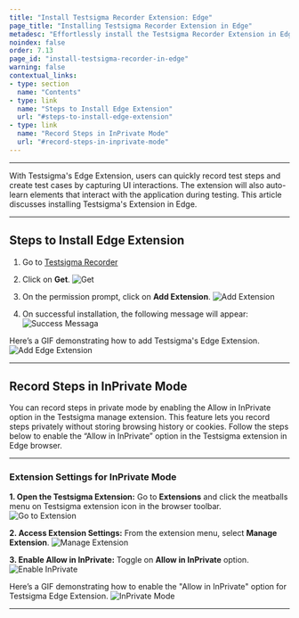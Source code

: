 ```yaml
---
title: "Install Testsigma Recorder Extension: Edge"
page_title: "Installing Testsigma Recorder Extension in Edge"
metadesc: "Effortlessly install the Testsigma Recorder Extension in Edge. This extension will help you record test steps for Web, Mobile & Mobile Web applications"
noindex: false
order: 7.13
page_id: "install-testsigma-recorder-in-edge"
warning: false
contextual_links:
- type: section
  name: "Contents"
- type: link
  name: "Steps to Install Edge Extension"
  url: "#steps-to-install-edge-extension"
- type: link
  name: "Record Steps in InPrivate Mode"
  url: "#record-steps-in-inprivate-mode"
---
```


---

With Testsigma's Edge Extension, users can quickly record test steps and create test cases by capturing UI interactions. The extension will also auto-learn elements that interact with the application during testing. This article discusses installing Testsigma's Extension in Edge.

---

## **Steps to Install Edge Extension**

1. Go to <a href="https://microsoftedge.microsoft.com/addons/detail/testsigma-recorder/pdgdbfedjpffcnmgedicplikkejikhif" target="_blank">Testsigma Recorder</a>

2. Click on **Get**.
![Get](https://s3.amazonaws.com/static-docs.testsigma.com/new_images/projects/applications/egget.png)

3. On the permission prompt, click on **Add Extension**.
![Add Extension](https://s3.amazonaws.com/static-docs.testsigma.com/new_images/projects/applications/egaext.png)

4. On successful installation, the following message will appear:
![Success Messaga](https://s3.amazonaws.com/static-docs.testsigma.com/new_images/projects/applications/egsmosi.png)


Here’s a GIF demonstrating how to add Testsigma's Edge Extension.
![Add Edge Extension](https://s3.amazonaws.com/static-docs.testsigma.com/new_images/projects/applications/EdgeExtension.gif)

---

## **Record Steps in InPrivate Mode**

You can record steps in private mode by enabling the Allow in InPrivate option in the Testsigma manage extension. This feature lets you record steps privately without storing browsing history or cookies. Follow the steps below to enable the “Allow in InPrivate” option in the Testsigma extension in Edge browser.

---

### **Extension Settings for InPrivate Mode**

**1. Open the Testsigma Extension:** Go to **Extensions** and click the meatballs menu on Testsigma extension icon in the browser toolbar.
![Go to Extension](https://s3.amazonaws.com/static-docs.testsigma.com/new_images/projects/applications/eggtext.png)

**2. Access Extension Settings:** From the extension menu, select **Manage Extension**.
![Manage Extension](https://s3.amazonaws.com/static-docs.testsigma.com/new_images/projects/applications/egmexten.png)

**3. Enable Allow in InPrivate:** Toggle on **Allow in InPrivate** option. 
![Enable InPrivate](https://s3.amazonaws.com/static-docs.testsigma.com/new_images/projects/applications/egeipb.png)

Here’s a GIF demonstrating how to enable the "Allow in InPrivate" option for Testsigma Edge Extension.
![InPrivate Mode](https://s3.amazonaws.com/static-docs.testsigma.com/new_images/projects/applications/EdgeIncognito.gif)

---
